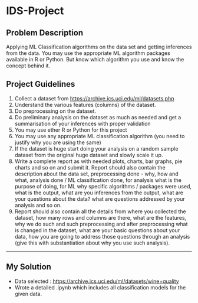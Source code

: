 # IDS-Project

## Problem Description
Applying ML Classification algorithms on the data set and getting inferences from the data. You may use the appropriate ML algorithm packages available in R or Python. But know which algorithm you use and know the concept behind it.

## Project Guidelines
1. Collect a dataset from https://archive.ics.uci.edu/ml/datasets.php
2. Understand the various features (columns) of the dataset.
3. Do preprocessing on the dataset.
4. Do preliminary analysis on the dataset as much as needed and get a summarisation of your inferences with proper validation
5. You may use ether R or Python for this project
6. You may use any appropriate ML classification algorithm (you need to justify why you are using the same)
7. If the dataset is huge start doing your analysis on a random sample dataset from the original huge dataset and slowly scale it up.
8. Write a complete report as with needed plots, charts, bar graphs, pie charts and so on and submit it. Report  should also contain the description about the data set, preprocessing done - why, how and what, analysis done / ML classification done, for analysis what is the purpose of doing, for ML why specific algorithms / packages were used, what is the output, what are you inferences from the output, what are your questions about the data? what are questions addressed by your analysis and so on. 
9. Report should also contain all the details from where you collected the dataset, how many rows and columns are there, what are the features, why we do such and such preprocessing and after preprocessing what is changed in the dataset, what are your basic questions about your data, how you are going to address those questions through an analysis (give this with substantiation about why you use such analysis). 

------------------------
## My Solution
* Data selected : https://archive.ics.uci.edu/ml/datasets/wine+quality
* Wrote a detailed .ipynb which includes all classification models for the given data.
